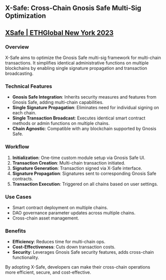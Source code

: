 ## X-Safe: Cross-Chain Gnosis Safe Multi-Sig Optimization

## [XSafe | ETHGlobal New York 2023](https://ethglobal.com/showcase/xsafe-bbj01)

### Overview
X-Safe aims to optimize the Gnosis Safe multi-sig framework for multi-chain transactions. It simplifies identical administrative functions on multiple blockchains by enabling single signature propagation and transaction broadcasting.

### Technical Features
- **Gnosis Safe Integration**: Inherits security measures and features from Gnosis Safe, adding multi-chain capabilities.
- **Single Signature Propagation**: Eliminates need for individual signing on each chain.
- **Single Transaction Broadcast**: Executes identical smart contract methods or admin functions on multiple chains.
- **Chain Agnostic**: Compatible with any blockchain supported by Gnosis Safe.

### Workflow
1. **Initialization**: One-time custom module setup via Gnosis Safe UI.
2. **Transaction Creation**: Multi-chain transaction initiated.
3. **Signature Generation**: Transaction signed via X-Safe interface.
4. **Signature Propagation**: Signatures sent to corresponding Gnosis Safe contracts.
5. **Transaction Execution**: Triggered on all chains based on user settings.

### Use Cases
- Smart contract deployment on multiple chains.
- DAO governance parameter updates across multiple chains.
- Cross-chain asset management.

### Benefits
- **Efficiency**: Reduces time for multi-chain ops.
- **Cost-Effectiveness**: Cuts down transaction costs.
- **Security**: Leverages Gnosis Safe security features, adds cross-chain functionality.

By adopting X-Safe, developers can make their cross-chain operations more efficient, secure, and cost-effective.

